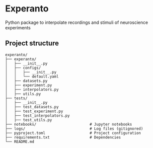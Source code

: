 # Experanto
Python package to interpolate recordings and stimuli of neuroscience experiments 

## Project structure

```
experanto/
├── experanto/
│   ├── __init__.py
│   ├── configs/
│   │   ├── __init__.py
│   │   └── default.yaml
│   ├── datasets.py
│   ├── experiment.py
│   ├── interpolators.py
│   ├── utils.py
├── tests/
│   ├── __init__.py
│   ├── test_datasets.py
│   ├── test_experiment.py
│   ├── test_interpolators.py
│   ├── test_utils.py
├── notebooks/                        # Jupyter notebooks
├── logs/                             # Log files (gitignored)
├── pyproject.toml                    # Project configuration
├── requirements.txt                  # Dependencies
└── README.md    
```
